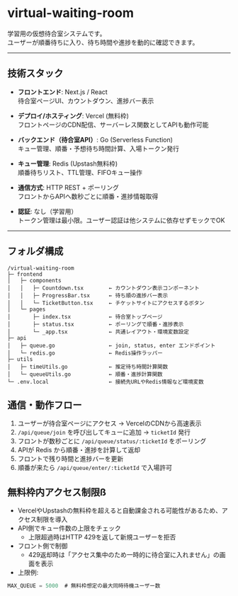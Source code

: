 # virtual-waiting-room

学習用の仮想待合室システムです。  
ユーザーが順番待ちに入り、待ち時間や進捗を動的に確認できます。

---

## 技術スタック

- **フロントエンド**: Next.js / React  
  待合室ページUI、カウントダウン、進捗バー表示

- **デプロイ/ホスティング**: Vercel (無料枠)  
  フロントページのCDN配信、サーバーレス関数としてAPIも動作可能

- **バックエンド（待合室API）**: Go (Serverless Function)  
  キュー管理、順番・予想待ち時間計算、入場トークン発行

- **キュー管理**: Redis (Upstash無料枠)  
  順番待ちリスト、TTL管理、FIFOキュー操作

- **通信方式**: HTTP REST + ポーリング  
  フロントからAPIへ数秒ごとに順番・進捗情報取得

- **認証**: なし（学習用）  
  トークン管理は最小限。ユーザー認証は他システムに依存せずモックでOK

---

## フォルダ構成
```text
/virtual-waiting-room
├─ frontend
│   ├─ components
│   │   ├─ Countdown.tsx        ← カウントダウン表示コンポーネント
│   │   ├─ ProgressBar.tsx      ← 待ち順の進捗バー表示
│   │   └─ TicketButton.tsx     ← チケットサイトにアクセスするボタン
│   └─ pages
│       ├─ index.tsx            ← 待合室トップページ
│       ├─ status.tsx           ← ポーリングで順番・進捗表示
│       └─ _app.tsx             ← 共通レイアウト・環境変数設定
├─ api
│   ├─ queue.go                 ← join, status, enter エンドポイント
│   └─ redis.go                 ← Redis操作ラッパー
├─ utils
│   ├─ timeUtils.go             ← 推定待ち時間計算関数
│   └─ queueUtils.go            ← 順番・進捗計算関数
└─ .env.local                   ← 接続先URLやRedis情報など環境変数
```

## 通信・動作フロー

1. ユーザーが待合室ページにアクセス → VercelのCDNから高速表示  
2. `/api/queue/join` を呼び出してキューに追加 → `ticketId` 発行  
3. フロントが数秒ごとに `/api/queue/status/:ticketId` をポーリング  
4. APIが Redis から順番・進捗を計算して返却  
5. フロントで残り時間と進捗バーを更新  
6. 順番が来たら `/api/queue/enter/:ticketId` で入場許可

## 無料枠内アクセス制限ß

- VercelやUpstashの無料枠を超えると自動課金される可能性があるため、アクセス制限を導入
- API側でキュー件数の上限をチェック
  - 上限超過時はHTTP 429を返して新規ユーザーを拒否
- フロント側で制御
  - 429返却時は「アクセス集中のため一時的に待合室に入れません」の画面を表示
- 上限例:
```go
MAX_QUEUE = 5000  # 無料枠想定の最大同時待機ユーザー数
```
